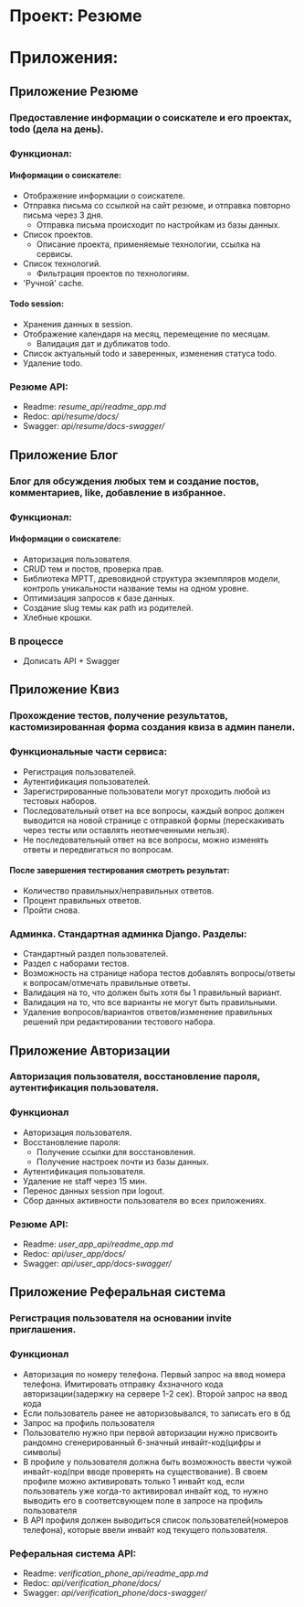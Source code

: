 # Проект: Резюме

# Приложения:

## Приложение Резюме
### Предоставление информации о соискателе и его проектах, todo (дела на день).
### Функционал:
#### Информации о соискателе:
- Отображение информации о соискателе.
- Отправка письма со ссылкой на сайт резюме, и отправка повторно письма через 3 дня.
    - Отправка письма происходит по настройкам из базы данных.
- Список проектов.
    - Описание проекта, применяемые технологии, ссылка на сервисы.
- Список технологий.
    - Фильтрация проектов по технологиям.
- 'Ручной' cache.
#### Todo session:
- Хранения данных в session.
- Отображение календаря на месяц, перемещение по месяцам.
  - Валидация дат и дубликатов todo.
- Список актуальный todo и заверенных, изменения статуса todo.
- Удаление todo.
### Резюме API: 
- Readme: *resume_api/readme_app.md*
- Redoc:  *api/resume/docs/*
- Swagger: *api/resume/docs-swagger/*


## Приложение Блог
### Блог для обсуждения любых тем и создание постов, комментариев, like, добавление в избранное.
### Функционал:
#### Информации о соискателе:
- Авторизация пользователя.
- CRUD тем и постов, проверка прав.
- Библиотека MPTT, древовидной структура экземпляров модели, контроль уникальности название темы на одном уровне.
- Оптимизация запросов к базе данных.
- Создание slug темы как path из родителей.
- Хлебные крошки.

### В процессе
- Дописать API + Swagger

## Приложение Квиз
### Прохождение тестов, получение результатов, кастомизированная форма создания квиза в админ панели.

### Функциональные части сервиса:
- Регистрация пользователей.
- Аутентификация пользователей.
- Зарегистрированные пользователи могут проходить любой из тестовых наборов.
- Последовательный ответ на все вопросы, каждый вопрос должен выводится на новой странице с отправкой формы (перескакивать через тесты или оставлять неотмеченными нельзя).
- Не последовательный ответ на все вопросы, можно изменять ответы и передвигаться по вопросам. 
#### После завершения тестирования смотреть результат:
- Количество правильных/неправильных ответов.
- Процент правильных ответов.
- Пройти снова.

### Админка. Стандартная админка Django. Разделы:
- Стандартный раздел пользователей.
- Раздел с наборами тестов.
- Возможность на странице набора тестов добавлять вопросы/ответы к вопросам/отмечать правильные ответы.
- Валидация на то, что должен быть хотя бы 1 правильный вариант.
- Валидация на то, что все варианты не могут быть правильными.
- Удаление вопросов/вариантов ответов/изменение правильных решений при редактировании тестового набора.

## Приложение Авторизации
### Авторизация пользователя, восстановление пароля, аутентификация пользователя.  

### Функционал
- Авторизация пользователя.
- Восстановление пароля:
    - Получение ссылки для восстановления.
    - Получение настроек почти из базы данных.
- Аутентификация пользователя.
- Удаление не staff через 15 мин.
- Перенос данных session при logout.
- Сбор данных активности пользователя во всех приложениях.  
### Резюме API: 
- Readme: *user_app_api/readme_app.md*
- Redoc:  *api/user_app/docs/*
- Swagger: *api/user_app/docs-swagger/*

## Приложение Реферальная система
### Регистрация пользователя на основании invite приглашения.  

### Функционал
- Авторизация по номеру телефона. Первый запрос на ввод номера телефона. Имитировать отправку 4хзначного кода авторизации(задержку на сервере 1-2 сек). Второй запрос на ввод кода
- Если пользователь ранее не авторизовывался, то записать его в бд
- Запрос на профиль пользователя
- Пользователю нужно при первой авторизации нужно присвоить рандомно сгенерированный 6-значный инвайт-код(цифры и символы)
- В профиле у пользователя должна быть возможность ввести чужой инвайт-код(при вводе проверять на существование). В своем профиле можно активировать только 1 инвайт код, если пользователь уже когда-то активировал инвайт код, то нужно выводить его в соответсвующем поле в запросе на профиль пользователя
- В API профиля должен выводиться список пользователей(номеров телефона), которые ввели инвайт код текущего пользователя.

### Реферальная система API: 
- Readme: *verification_phone_api/readme_app.md*
- Redoc:  *api/verification_phone/docs/*
- Swagger: *api/verification_phone/docs-swagger/*


